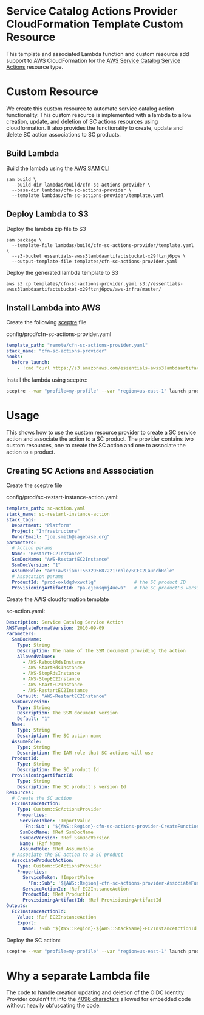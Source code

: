 # Service Catalog Actions Provider CloudFormation Template Custom Resource

This template and associated Lambda function and custom resource add support to AWS CloudFormation for the [AWS Service Catalog Service Actions][1]
resource type.

# Custom Resource
We create this custom resource to automate service catalog action functionality.  This custom
resource is implemented with a lambda to allow creation, update, and deletion of SC actions
resources using cloudformation. It also provides the functionality to create, update and delete
SC action associations to SC products.

## Build Lambda
Build the lambda using the [AWS SAM CLI](https://docs.aws.amazon.com/serverless-application-model/latest/developerguide/serverless-sam-cli-install.html)

```shell script
sam build \
  --build-dir lambdas/build/cfn-sc-actions-provider \
  --base-dir lambdas/cfn-sc-actions-provider \
  --template lambdas/cfn-sc-actions-provider/template.yaml
```

## Deploy Lambda to S3

Deploy the lambda zip file to S3
```shell script
sam package \
  --template-file lambdas/build/cfn-sc-actions-provider/template.yaml \
  --s3-bucket essentials-awss3lambdaartifactsbucket-x29ftznj6pqw \
  --output-template-file templates/cfn-sc-actions-provider.yaml
```

Deploy the generated lambda template to S3
```shell script
aws s3 cp templates/cfn-sc-actions-provider.yaml s3://essentials-awss3lambdaartifactsbucket-x29ftznj6pqw/aws-infra/master/
```

## Install Lambda into AWS
Create the following [sceptre](https://github.com/Sceptre/sceptre) file

config/prod/cfn-sc-actions-provider.yaml
```yaml
template_path: "remote/cfn-sc-actions-provider.yaml"
stack_name: "cfn-sc-actions-provider"
hooks:
  before_launch:
    - !cmd "curl https://s3.amazonaws.com/essentials-awss3lambdaartifactsbucket-x29ftznj6pqw/aws-infra/master/cfn-sc-actions-provider.yaml --create-dirs -o templates/remote/cfn-sc-actions-provider.yaml"
```

Install the lambda using sceptre:
```bash script
sceptre --var "profile=my-profile" --var "region=us-east-1" launch prod/cfn-sc-actions-provider.yaml
```

# Usage
This shows how to use the custom resource provider to create a SC service action and
associate the action to a SC product.  The provider contains two custom
resources, one to create the SC action and one to associate the action to a product.

## Creating SC Actions and Asssociation
Create the sceptre file

config/prod/sc-restart-instance-action.yaml:
```yaml
template_path: sc-action.yaml
stack_name: sc-restart-instance-action
stack_tags:
  Department: "Platform"
  Project: "Infrastructure"
  OwnerEmail: "joe.smith@sagebase.org"
parameters:
  # Action params
  Name: "RestartEC2Instance"
  SsmDocName: "AWS-RestartEC2Instance"
  SsmDocVersion: "1"
  AssumeRole: "arn:aws:iam::563295687221:role/SCEC2LaunchRole"
  # Assocation params
  ProductId: "prod-oxldqdwxwxtlg"              # the SC product ID
  ProvisioningArtifactId: "pa-ejemsqmj4uewa"   # the SC product's version ID
```

Create the AWS cloudformation template

sc-action.yaml:
```yaml
Description: Service Catalog Service Action
AWSTemplateFormatVersion: 2010-09-09
Parameters:
  SsmDocName:
    Type: String
    Description: The name of the SSM document providing the action
    AllowedValues:
      - AWS-RebootRdsInstance
      - AWS-StartRdsInstance
      - AWS-StopRdsInstance
      - AWS-StopEC2Instance
      - AWS-StartEC2Instance
      - AWS-RestartEC2Instance
    Default: "AWS-RestartEC2Instance"
  SsmDocVersion:
    Type: String
    Description: The SSM document version
    Default: "1"
  Name:
    Type: String
    Description: The SC action name
  AssumeRole:
    Type: String
    Description: The IAM role that SC actions will use
  ProductId:
    Type: String
    Description: The SC product Id
  ProvisioningArtifactId:
    Type: String
    Description: The SC product's version Id
Resources:
  # Create the SC action
  EC2InstanceAction:
    Type: Custom::ScActionsProvider
    Properties:
     ServiceToken: !ImportValue
      'Fn::Sub': '${AWS::Region}-cfn-sc-actions-provider-CreateFunctionArn'
     SsmDocName: !Ref SsmDocName
     SsmDocVersion: !Ref SsmDocVersion
     Name: !Ref Name
     AssumeRole: !Ref AssumeRole
  # Associate the SC action to a SC product
  AssociateProductAction:
    Type: Custom::ScActionsProvider
    Properties:
      ServiceToken: !ImportValue
        'Fn::Sub': '${AWS::Region}-cfn-sc-actions-provider-AssociateFunctionArn'
      ServiceActionId: !Ref EC2InstanceAction
      ProductId: !Ref ProductId
      ProvisioningArtifactId: !Ref ProvisioningArtifactId
Outputs:
  EC2InstanceActionId:
    Value: !Ref EC2InstanceAction
    Export:
      Name: !Sub '${AWS::Region}-${AWS::StackName}-EC2InstanceActionId'
```

Deploy the SC action:
```bash script
sceptre --var "profile=my-profile" --var "region=us-east-1" launch prod/sc-restart-instance-action.yaml
```

# Why a separate Lambda file

The code to handle creation updating and deletion of the OIDC Identity Provider
couldn't fit into the [4096 characters][2] allowed for embedded code without
heavily obfuscating the code.

[1]: https://docs.aws.amazon.com/servicecatalog/latest/adminguide/using-service-actions.html
[2]: https://docs.aws.amazon.com/AWSCloudFormation/latest/UserGuide/aws-properties-lambda-function-code.html#cfn-lambda-function-code-zipfile

